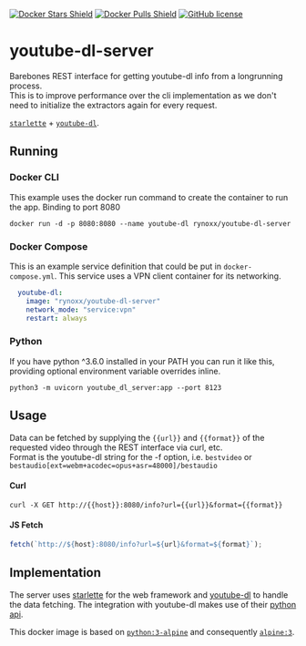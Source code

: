 [![Docker Stars Shield](https://img.shields.io/docker/stars/rynoxx/youtube-dl-server.svg?style=flat-square)](https://hub.docker.com/r/rynoxx/youtube-dl-server/)
[![Docker Pulls Shield](https://img.shields.io/docker/pulls/rynoxx/youtube-dl-server.svg?style=flat-square)](https://hub.docker.com/r/rynoxx/youtube-dl-server/)
[![GitHub license](https://img.shields.io/badge/license-MIT-blue.svg?style=flat-square)](https://raw.githubusercontent.com/rynoxx/youtube-dl-server/master/LICENSE)

# youtube-dl-server

Barebones REST interface for getting youtube-dl info from a longrunning process.  
This is to improve performance over the cli implementation as we don't need to initialize the extractors again for every request.

[`starlette`](https://github.com/encode/starlette) + [`youtube-dl`](https://github.com/ytdl-org/youtube-dl).

## Running

### Docker CLI

This example uses the docker run command to create the container to run the app. Binding to port 8080

```shell
docker run -d -p 8080:8080 --name youtube-dl rynoxx/youtube-dl-server
```

### Docker Compose

This is an example service definition that could be put in `docker-compose.yml`. This service uses a VPN client container for its networking.

```yml
  youtube-dl:
    image: "rynoxx/youtube-dl-server"
    network_mode: "service:vpn"
    restart: always
```

### Python

If you have python ^3.6.0 installed in your PATH you can run it like this, providing optional environment variable overrides inline.

```shell
python3 -m uvicorn youtube_dl_server:app --port 8123
```

## Usage

Data can be fetched by supplying the `{{url}}` and `{{format}}` of the requested video through the REST interface via curl, etc.  
Format is the youtube-dl string for the -f option, i.e. `bestvideo` or `bestaudio[ext=webm+acodec=opus+asr=48000]/bestaudio`

#### Curl

```shell
curl -X GET http://{{host}}:8080/info?url={{url}}&format={{format}}
```

#### JS Fetch

```javascript
fetch(`http://${host}:8080/info?url=${url}&format=${format}`);
```

## Implementation

The server uses [starlette](https://github.com/encode/starlette) for the web framework and [youtube-dl](https://github.com/rg3/youtube-dl) to handle the data fetching. The integration with youtube-dl makes use of their [python api](https://github.com/ytdl-org/youtube-dl#embedding-youtube-dl).

This docker image is based on [`python:3-alpine`](https://registry.hub.docker.com/_/python/) and consequently [`alpine:3`](https://hub.docker.com/_/alpine/).
